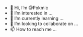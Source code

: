 - 👋 Hi, I’m @Pokmic
- 👀 I’m interested in ...
- 🌱 I’m currently learning ...
- 💞️ I’m looking to collaborate on ...
- 📫 How to reach me ...

<!---
Pokmic/Pokmic is a ✨ special ✨ repository because its `README.md` (this file) appears on your GitHub profile.
You can click the Preview link to take a look at your changes.
--->
